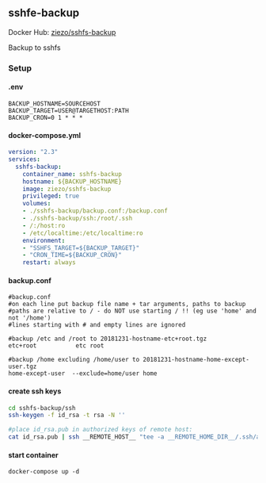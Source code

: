 ## sshfe-backup

Docker Hub: [ziezo/sshfs-backup](https://hub.docker.com/r/ziezo/sshfs-backup/)

Backup to sshfs

### Setup

#### .env

```
BACKUP_HOSTNAME=SOURCEHOST
BACKUP_TARGET=USER@TARGETHOST:PATH
BACKUP_CRON=0 1 * * *
```

#### docker-compose.yml

```yaml
version: "2.3"
services:
  sshfs-backup:
    container_name: sshfs-backup
    hostname: ${BACKUP_HOSTNAME}
    image: ziezo/sshfs-backup
    privileged: true
    volumes:
    - ./sshfs-backup/backup.conf:/backup.conf
    - ./sshfs-backup/ssh:/root/.ssh
    - /:/host:ro
    - /etc/localtime:/etc/localtime:ro
    environment:
    - "SSHFS_TARGET=${BACKUP_TARGET}"
    - "CRON_TIME=${BACKUP_CRON}"
    restart: always
```

#### backup.conf

```
#backup.conf
#on each line put backup file name + tar arguments, paths to backup
#paths are relative to / - do NOT use starting / !! (eg use 'home' and not '/home')
#lines starting with # and empty lines are ignored

#backup /etc and /root to 20181231-hostname-etc+root.tgz
etc+root           etc root

#backup /home excluding /home/user to 20181231-hostname-home-except-user.tgz
home-except-user  --exclude=home/user home
```

#### create ssh keys

```bash
cd sshfs-backup/ssh
ssh-keygen -f id_rsa -t rsa -N ''

#place id_rsa.pub in authorized keys of remote host:  
cat id_rsa.pub | ssh __REMOTE_HOST__ "tee -a __REMOTE_HOME_DIR__/.ssh/authorized_keys"
```

#### start container

`docker-compose up -d`

